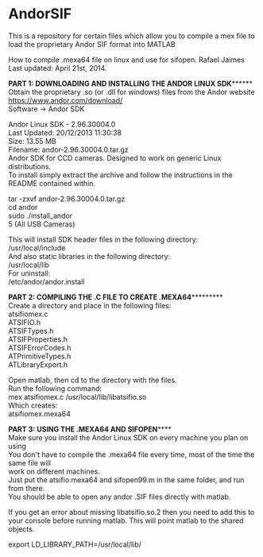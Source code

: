 # AndorSIF
This is a repository for certain files which allow you to compile a mex file to load the proprietary Andor SIF format into MATLAB

How to compile .mexa64 file on linux and use for sifopen.
Rafael Jaimes
Last updated: April 21st, 2014.

********PART 1: DOWNLOADING AND INSTALLING THE ANDOR LINUX SDK**************  
Obtain the proprietary .so (or .dll for windows) files from the Andor website  
https://www.andor.com/download/  
Software -> Andor SDK  

Andor Linux SDK - 2.96.30004.0  
Last Updated: 20/12/2013 11:30:38  
Size: 13.55 MB  
Filename: andor-2.96.30004.0.tar.gz  
Andor SDK for CCD cameras. Designed to work on generic Linux distributions.   
To install simply extract the archive and follow the instructions in the README contained within.   

tar -zxvf andor-2.96.30004.0.tar.gz  
cd andor  
sudo ./install_andor  
5 (All USB Cameras)  

This will install SDK header files in the following directory:  
/usr/local/include  
And also static libraries in the following directory:  
/usr/local/lib  
For uninstall:  
/etc/andor/andor.install  

********PART 2: COMPILING THE .C FILE TO CREATE .MEXA64*****************  
Create a directory and place in the following files:  
atsifiomex.c  
ATSIFIO.h  
ATSIFTypes.h  
ATSIFProperties.h  
ATSIFErrorCodes.h  
ATPrimitiveTypes.h  
ATLibraryExport.h  

Open matlab, then cd to the directory with the files.  
Run the following command:  
mex atsifiomex.c /usr/local/lib/libatsifio.so  
Which creates:  
atsifiomex.mexa64  

**********PART 3: USING THE .MEXA64 AND SIFOPEN**************  
Make sure you install the Andor Linux SDK on every machine you plan on using  
You don't have to compile the .mexa64 file every time, most of the time the same file will  
work on different machines.  
Just put the atsifio.mexa64 and sifopen99.m in the same folder, and run from there.  
You should be able to open any andor .SIF files directly with matlab.

If you get an error about missing libatsifio.so.2 then you need to add this to your console
before running matlab. This will point matlab to the shared objects.

export LD_LIBRARY_PATH=/usr/local/lib/
